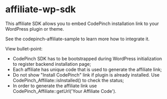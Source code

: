 # affiliate-wp-sdk
This affiliate SDK allows you to embed CodePinch installation link to your WordPress
plugin or theme.

See the codepinch-affiliate-sample to learn more how to integrate it.

View bullet-point:

- CodePinch SDK has to be bootstrapped during WordPress initialization to register backend installation page;
- Each affiliate has unique code that is used to generate the affiliate link;
- Do not show "Install CodePinch" link if plugin is already installed. Use  CodePinch_Affiliate::isInstalled() to check the status;
- In order to generate the affiliate link use CodePinch_Affiliate::getUrl('Your Affiliate Code').
